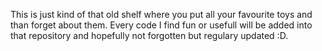 This is just kind of that old shelf where you put all your favourite toys and than forget about them. Every code I find fun or usefull will be added into that repository and hopefully not forgotten but regulary updated :D.
